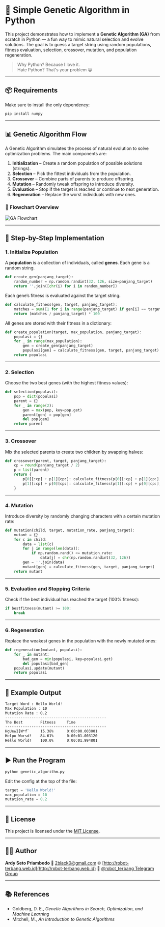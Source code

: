 # 🧬 Simple Genetic Algorithm in Python

This project demonstrates how to implement a **Genetic Algorithm (GA)** from scratch in Python — a fun way to mimic natural selection and evolve solutions. The goal is to guess a target string using random populations, fitness evaluation, selection, crossover, mutation, and population regeneration.

> Why Python? Because I love it.  
> Hate Python? That's your problem 😛

---

## 📦 Requirements

Make sure to install the only dependency:

```bash
pip install numpy
```

---

## 📊 Genetic Algorithm Flow

A Genetic Algorithm simulates the process of natural evolution to solve optimization problems. The main components are:

1. **Initialization** – Create a random population of possible solutions (strings).
2. **Selection** – Pick the fittest individuals from the population.
3. **Crossover** – Combine parts of parents to produce offspring.
4. **Mutation** – Randomly tweak offspring to introduce diversity.
5. **Evaluation** – Stop if the target is reached or continue to next generation.
6. **Regeneration** – Replace the worst individuals with new ones.

### 🧭 Flowchart Overview

![GA Flowchart](https://cdn-images-1.medium.com/max/1600/1*HP8JVxlJtOv14rGLJfXEzA.png)

---

## 🔧 Step-by-Step Implementation

### 1. Initialize Population

A **population** is a collection of individuals, called **genes**. Each gene is a random string.

```python
def create_gen(panjang_target):
    random_number = np.random.randint(32, 126, size=panjang_target)
    return ''.join([chr(i) for i in random_number])
```

Each gene’s fitness is evaluated against the target string.

```python
def calculate_fitness(gen, target, panjang_target):
    matches = sum([1 for i in range(panjang_target) if gen[i] == target[i]])
    return (matches / panjang_target) * 100
```

All genes are stored with their fitness in a dictionary:

```python
def create_population(target, max_population, panjang_target):
    populasi = {}
    for _ in range(max_population):
        gen = create_gen(panjang_target)
        populasi[gen] = calculate_fitness(gen, target, panjang_target)
    return populasi
```

---

### 2. Selection

Choose the two best genes (with the highest fitness values):

```python
def selection(populasi):
    pop = dict(populasi)
    parent = {}
    for _ in range(2):
        gen = max(pop, key=pop.get)
        parent[gen] = pop[gen]
        del pop[gen]
    return parent
```

---

### 3. Crossover

Mix the selected parents to create two children by swapping halves:

```python
def crossover(parent, target, panjang_target):
    cp = round(panjang_target / 2)
    p = list(parent)
    return {
        p[0][:cp] + p[1][cp:]: calculate_fitness(p[0][:cp] + p[1][cp:], target, panjang_target),
        p[1][:cp] + p[0][cp:]: calculate_fitness(p[1][:cp] + p[0][cp:], target, panjang_target)
    }
```

---

### 4. Mutation

Introduce diversity by randomly changing characters with a certain mutation rate:

```python
def mutation(child, target, mutation_rate, panjang_target):
    mutant = {}
    for c in child:
        data = list(c)
        for j in range(len(data)):
            if np.random.rand() <= mutation_rate:
                data[j] = chr(np.random.randint(32, 126))
        gen = ''.join(data)
        mutant[gen] = calculate_fitness(gen, target, panjang_target)
    return mutant
```

---

### 5. Evaluation and Stopping Criteria

Check if the best individual has reached the target (100% fitness):

```python
if bestfitness(mutant) >= 100:
    break
```

---

### 6. Regeneration

Replace the weakest genes in the population with the newly mutated ones:

```python
def regeneration(mutant, populasi):
    for _ in mutant:
        bad_gen = min(populasi, key=populasi.get)
        del populasi[bad_gen]
    populasi.update(mutant)
    return populasi
```

---

## 🧪 Example Output

```txt
Target Word : Hello World!
Max Population : 10
Mutation Rate : 0.2
----------------------------------------------
The Best        Fitness     Time
----------------------------------------------
HgUewI]W*f`     15.38%      0:00:00.003001
Helpo Worsd!    84.61%      0:00:01.003120
Hello World!    100.0%      0:00:01.994801
```

---

## ▶️ Run the Program

```bash
python genetic_algorithm.py
```

Edit the config at the top of the file:

```python
target = 'Hello World!'
max_population = 10
mutation_rate = 0.2
```

---

## 📜 License

This project is licensed under the [MIT License](LICENSE).

---

## 🙋‍♂️ Author

**Ardy Seto Priambodo**
📧 [2black0@gmail.com](mailto:2black0@gmail.com)
🌐 [http://robot-terbang.web.id](http://robot-terbang.web.id)
🔗 [@robot\_terbang Telegram Group](http://t.me/robot_terbang)

---

## 📚 References

* Goldberg, D. E., *Genetic Algorithms in Search, Optimization, and Machine Learning*
* Mitchell, M., *An Introduction to Genetic Algorithms*